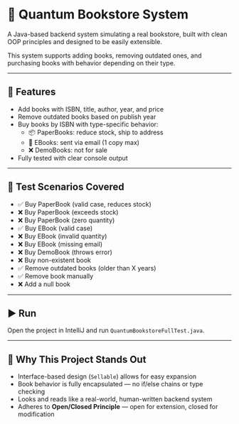 # 📘 Quantum Bookstore System

A Java-based backend system simulating a real bookstore, built with clean OOP principles and designed to be easily extensible.

This system supports adding books, removing outdated ones, and purchasing books with behavior depending on their type.

---

## 🚀 Features

- Add books with ISBN, title, author, year, and price
- Remove outdated books based on publish year
- Buy books by ISBN with type-specific behavior:
  - 📦 PaperBooks: reduce stock, ship to address
  - 📧 EBooks: sent via email (1 copy max)
  - ❌ DemoBooks: not for sale
- Fully tested with clear console output

---


## 🧪 Test Scenarios Covered

- ✅ Buy PaperBook (valid case, reduces stock)
- ❌ Buy PaperBook (exceeds stock)
- ❌ Buy PaperBook (zero quantity)
- ✅ Buy EBook (valid case)
- ❌ Buy EBook (invalid quantity)
- ❌ Buy EBook (missing email)
- ❌ Buy DemoBook (throws error)
- ❌ Buy non-existent book
- ✅ Remove outdated books (older than X years)
- ✅ Remove book manually
- ❌ Add a null book

------



## ▶️ Run

Open the project in IntelliJ and run `QuantumBookstoreFullTest.java`.


------

## 🧠 Why This Project Stands Out

- Interface-based design (`Sellable`) allows for easy expansion
- Book behavior is fully encapsulated — no if/else chains or type checking
- Looks and reads like a real-world, human-written backend system
- Adheres to **Open/Closed Principle** — open for extension, closed for modification
